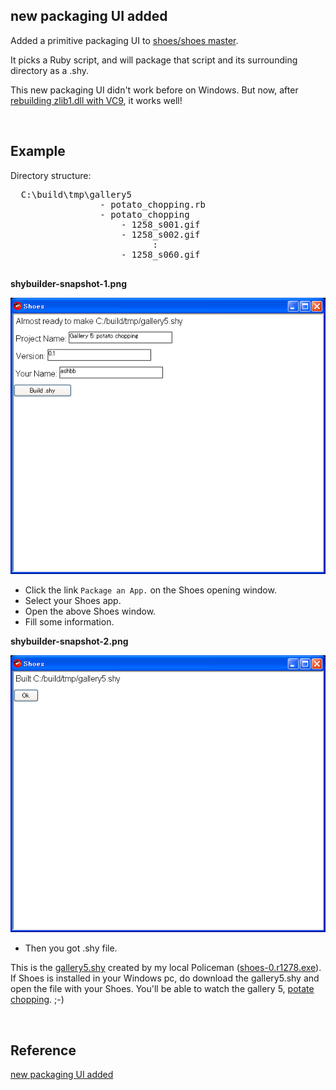 new packaging UI added
----------------------

Added a primitive packaging UI to [shoes/shoes master](http://github.com/shoes/shoes/commit/68a5c237244e1815cce656ca9042e1076c381ab4).

It picks a Ruby script, and will package that script and its surrounding directory as a .shy.

This new packaging UI didn't work before on Windows. But now, after [rebuilding zlib1.dll with VC9](http://github.com/ashbb/shoes/commit/027b25cccc9ea455506728e7cfc6341009b0145c), it works well!

<br>

Example
-------

Directory structure:
<pre>
  C:\build\tmp\gallery5
                 - potato_chopping.rb
                 - potato_chopping
                     - 1258_s001.gif
                     - 1258_s002.gif
                           :
                     - 1258_s060.gif

</pre>

**shybuilder-snapshot-1.png**

![shybuilder-snapshot-1.png](http://github.com/ashbb/shoes_tutorial_html/raw/master/images/shybuilder-snapshot-1.png)

- Click the link `Package an App.` on the Shoes opening window.
- Select your Shoes app.
- Open the above Shoes window.
- Fill some information.

**shybuilder-snapshot-2.png**

![shybuilder-snapshot-2.png](http://github.com/ashbb/shoes_tutorial_html/raw/master/images/shybuilder-snapshot-2.png)

- Then you got .shy file.

This is the [gallery5.shy](http://www.rin-shun.com/shoes/gallery5.shy) created by my local Policeman ([shoes-0.r1278.exe](http://www.rin-shun.com/shoes/index.html)).   
If Shoes is installed in your Windows pc, do download the gallery5.shy and open the file with your  Shoes. You'll be able to watch the gallery 5, [potate chopping](http://shoes-tutorial-note.heroku.com/html/01110_Fancy_Gallery_1-5.html). ;-)

<br>

Reference
---------

[new packaging UI added](http://groups.google.co.jp/group/shoooes/browse_thread/thread/e581a285c62ad6ad#)

